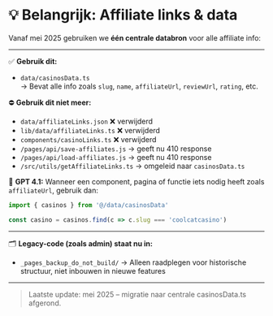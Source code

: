# 💡 Belangrijk: Affiliate links & data

Vanaf mei 2025 gebruiken we **één centrale databron** voor alle affiliate info:

---

✅ **Gebruik dit:**
- `data/casinosData.ts`  
  → Bevat alle info zoals `slug`, `name`, `affiliateUrl`, `reviewUrl`, `rating`, etc.

⛔ **Gebruik dit niet meer:**
- `data/affiliateLinks.json` ❌ verwijderd
- `lib/data/affiliateLinks.ts` ❌ verwijderd
- `components/casinoLinks.ts` ❌ verwijderd
- `/pages/api/save-affiliates.js` → geeft nu 410 response
- `/pages/api/load-affiliates.js` → geeft nu 410 response
- `/src/utils/getAffiliateLinks.ts` → omgeleid naar `casinosData.ts`

🧠 **GPT 4.1:** Wanneer een component, pagina of functie iets nodig heeft zoals `affiliateUrl`, gebruik dan:

```ts
import { casinos } from '@/data/casinosData'

const casino = casinos.find(c => c.slug === 'coolcatcasino')
```

---

🗂️ **Legacy-code (zoals admin) staat nu in:**
- `_pages_backup_do_not_build/`
  → Alleen raadplegen voor historische structuur, niet inbouwen in nieuwe features

---

> Laatste update: mei 2025 – migratie naar centrale casinosData.ts afgerond.
